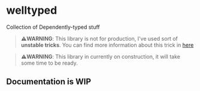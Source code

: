 # welltyped

Collection of Dependently-typed stuff

> **⚠️WARNING**: This library is not for production, I've used sort of **unstable tricks**.
> You can find more information about this trick in [here](https://github.com/microsoft/TypeScript/issues/26223#issuecomment-513187373.)

> **⚠️WARNING**: This library in currently on construction, it will take some time to be ready.

## Documentation is WIP